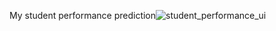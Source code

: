 My student performance prediction![student_performance_ui](https://user-images.githubusercontent.com/38800253/231652102-293daa31-870e-4c77-9277-4ccd17f4c78d.png)
